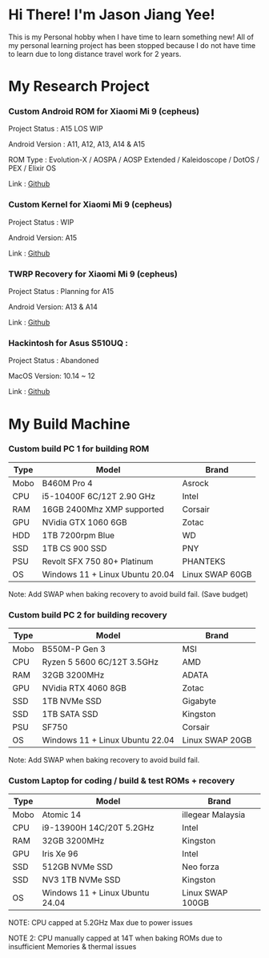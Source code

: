 # Hi There! I'm Jason Jiang Yee!

This is my Personal hobby when I have time to learn something new! All of my personal learning project has been stopped because I do not have time to learn due to long distance travel work for 2 years. 

# My Research Project

### Custom Android ROM for Xiaomi Mi 9 (cepheus)  
Project Status : A15 LOS WIP

Android Version : A11, A12, A13, A14 & A15

ROM Type : Evolution-X / AOSPA / AOSP Extended / Kaleidoscope / DotOS / PEX / Elixir OS

Link : [Github](https://github.com/JoK3rLeE/aospa_device_xiaomi_cepheus)

### Custom Kernel for Xiaomi Mi 9 (cepheus)
Project Status : WIP  

Android Version: A15

Link : [Github](https://github.com/JoK3rLeE/kernel_xiaomi_sm8150)

### TWRP Recovery for Xiaomi Mi 9 (cepheus)
Project Status : Planning for A15 

Android Version: A13 & A14 

Link : [Github](https://github.com/JoK3rLeE/android_device_xiaomi_cepheus-twrp)

### Hackintosh for Asus S510UQ : 
Project Status : Abandoned

MacOS Version: 10.14 ~ 12 

Link : [Github](https://github.com/JoK3rLeE/Asus-S510UQ-BQ178T)


# My Build Machine 

### Custom build PC 1 for building ROM 

Type | Model | Brand 
------------ | ------------- | ------------- | 
| Mobo | B460M Pro 4 | Asrock 
| CPU | i5-10400F 6C/12T 2.90 GHz | Intel
| RAM | 16GB 2400Mhz XMP supported | Corsair
| GPU | NVidia GTX 1060 6GB | Zotac
| HDD | 1TB 7200rpm Blue | WD 
| SSD | 1TB CS 900 SSD | PNY 
| PSU | Revolt SFX 750 80+ Platinum | PHANTEKS
| OS | Windows 11 + Linux Ubuntu 20.04 | Linux SWAP 60GB 

Note: Add SWAP when baking recovery to avoid build fail. (Save budget)

### Custom build PC 2 for building recovery

Type | Model | Brand 
------------ | ------------- | ------------- | 
| Mobo | B550M-P Gen 3 | MSI  
| CPU | Ryzen 5 5600 6C/12T 3.5GHz | AMD
| RAM | 32GB 3200MHz | ADATA
| GPU | NVidia RTX 4060 8GB | Zotac
| SSD | 1TB NVMe SSD | Gigabyte 
| SSD | 1TB SATA SSD | Kingston 
| PSU | SF750 | Corsair
| OS | Windows 11 + Linux Ubuntu 22.04 | Linux SWAP 20GB 

Note: Add SWAP when baking recovery to avoid build fail.

### Custom Laptop for coding / build & test  ROMs + recovery 
Type | Model | Brand 
------------ | ------------- | ------------- | 
| Mobo | Atomic 14 | illegear Malaysia 
| CPU | i9-13900H 14C/20T 5.2GHz | Intel  
| RAM | 32GB 3200MHz | Kingston
| GPU | Iris Xe 96 | Intel
| SSD | 512GB NVMe SSD | Neo forza
| SSD | NV3 1TB NVMe SSD | Kingston
| OS | Windows 11 + Linux Ubuntu 24.04 | Linux SWAP 100GB

NOTE: CPU capped at 5.2GHz Max due to power issues

NOTE 2: CPU manually capped at 14T when baking ROMs due to insufficient Memories & thermal issues 
